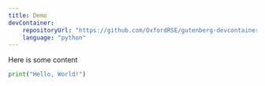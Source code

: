 ```yaml
---
title: Demo
devContainer:
    repositoryUrl: "https://github.com/OxfordRSE/gutenberg-devcontainer-ci.git"
    language: "python"
---
```


Here is some content

```python
print("Hello, World!")
```
